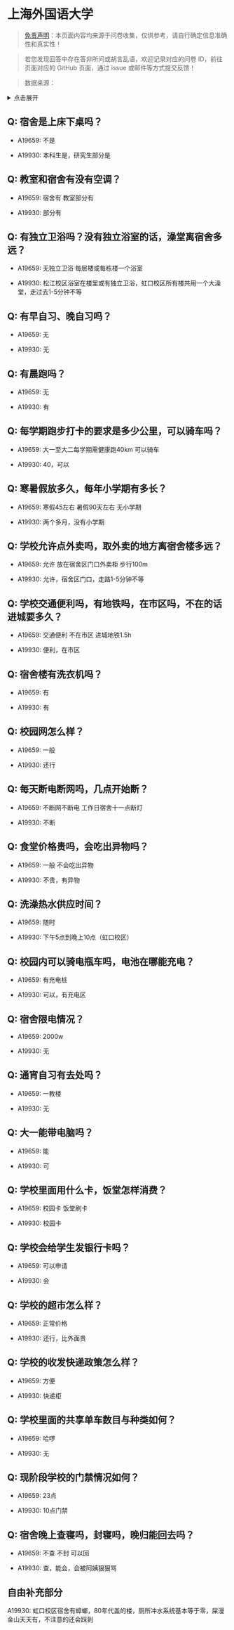 # 上海外国语大学

> [免责声明](https://colleges.chat/#_3)：本页面内容均来源于问卷收集，仅供参考，请自行确定信息准确性和真实性！

> 若您发现回答中存在答非所问或胡言乱语，欢迎记录对应的问卷 ID，前往页面对应的 GitHub 页面，通过 issue 或邮件等方式提交反馈！

> 数据来源：

<details><summary>点击展开</summary>
<ul>
<li>A19659: 匿名 (2023 年 06 月)</li>
<li>A19930: 匿名 (2023 年 06 月)</li>
</ul>
</details>

## Q: 宿舍是上床下桌吗？

- A19659: 不是

- A19930: 本科生是，研究生部分是

## Q: 教室和宿舍有没有空调？

- A19659: 宿舍有 教室部分有

- A19930: 部分有

## Q: 有独立卫浴吗？没有独立浴室的话，澡堂离宿舍多远？

- A19659: 无独立卫浴 每层楼或每栋楼一个浴室

- A19930: 松江校区浴室在楼里或有独立卫浴，虹口校区所有楼共用一个大澡堂，走过去1-5分钟不等

## Q: 有早自习、晚自习吗？

- A19659: 无

- A19930: 无

## Q: 有晨跑吗？

- A19659: 无

- A19930: 有

## Q: 每学期跑步打卡的要求是多少公里，可以骑车吗？

- A19659: 大一至大二每学期需健康跑40km 可以骑车

- A19930: 40，可以

## Q: 寒暑假放多久，每年小学期有多长？

- A19659: 寒假45左右 暑假90天左右 无小学期

- A19930: 两个多月，没有小学期

## Q: 学校允许点外卖吗，取外卖的地方离宿舍楼多远？

- A19659: 允许 放在宿舍区门口外卖柜 步行100m

- A19930: 允许，宿舍区门口，走路1-5分钟不等

## Q: 学校交通便利吗，有地铁吗，在市区吗，不在的话进城要多久？

- A19659: 交通便利 不在市区 进城地铁1.5h

- A19930: 便利，在市区

## Q: 宿舍楼有洗衣机吗？

- A19659: 有

- A19930: 有

## Q: 校园网怎么样？

- A19659: 一般

- A19930: 还行

## Q: 每天断电断网吗，几点开始断？

- A19659: 不断网不断电 工作日宿舍十一点断灯

- A19930: 不断

## Q: 食堂价格贵吗，会吃出异物吗？

- A19659: 一般 不会吃出异物

- A19930: 不贵，有异物

## Q: 洗澡热水供应时间？

- A19659: 随时

- A19930: 下午5点到晚上10点（虹口校区）

## Q: 校园内可以骑电瓶车吗，电池在哪能充电？

- A19659: 有充电桩

- A19930: 可以，有充电区

## Q: 宿舍限电情况？

- A19659: 2000w

- A19930: 无

## Q: 通宵自习有去处吗？

- A19659: 一教楼

- A19930: 无

## Q: 大一能带电脑吗？

- A19659: 能

- A19930: 可

## Q: 学校里面用什么卡，饭堂怎样消费？

- A19659: 校园卡 饭堂刷卡

- A19930: 校园卡

## Q: 学校会给学生发银行卡吗？

- A19659: 可以申请

- A19930: 会

## Q: 学校的超市怎么样？

- A19659: 正常价格

- A19930: 还行，比外面贵

## Q: 学校的收发快递政策怎么样？

- A19659: 方便

- A19930: 快递柜

## Q: 学校里面的共享单车数目与种类如何？

- A19659: 哈啰

- A19930: 无

## Q: 现阶段学校的门禁情况如何？

- A19659: 23点

- A19930: 10点门禁

## Q: 宿舍晚上查寝吗，封寝吗，晚归能回去吗？

- A19659: 不查 不封 可以回

- A19930: 查，能会，会被阿姨狠狠骂

## 自由补充部分

A19930: 虹口校区宿舍有蟑螂，80年代盖的楼，厕所冲水系统基本等于零，屎漫金山天天有，不注意的还会踩到